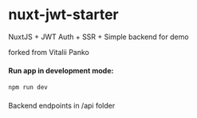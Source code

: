 # nuxt-jwt-starter
NuxtJS + JWT Auth + SSR  + Simple backend for demo

forked from Vitalii Panko


#### Run app in development mode:

```bash
npm run dev
```

####
Backend endpoints in /api folder
